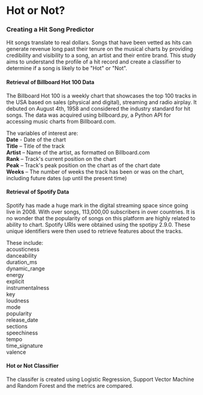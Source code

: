 # Hot or Not?
### Creating a Hit Song Predictor  

Hit songs translate to real dollars. Songs that have been vetted as hits can generate revenue long past their tenure on the musical charts by providing credibility and visibility to a song, an artist and their entire brand. This study aims to understand the profile of a hit record and create a classifier to determine if a song is likely to be "Hot" or "Not".

#### Retrieval of Billboard Hot 100 Data  
The Billboard Hot 100 is a weekly chart that showcases the top 100 tracks in the USA based on sales (physical and digital), streaming and radio airplay. It debuted on August 4th, 1958 and considered the industry standard for hit songs. The data was acquired using billboard.py, a Python API for accessing music charts from Billboard.com.

The variables of interest are:  
**Date** - Date of the chart  
**Title** – Title of the track  
**Artist** – Name of the artist, as formatted on Billboard.com  
**Rank** – Track's current position on the chart  
**Peak** – Track's peak position on the chart as of the chart date  
**Weeks** – The number of weeks the track has been or was on the chart, including future dates (up until the present time)

#### Retrieval of Spotify Data   
Spotify has made a huge mark in the digital streaming space since going live in 2008. With over songs, 113,000,00 subscribers in over countries. It is no wonder that the popularity of songs on this platform are highly related to ability to chart.
Spotify URIs were obtained using the spotipy 2.9.0. These unique identifiers were then used to retrieve features about the tracks.  

These include:  
acousticness  
danceability  
duration_ms  
dynamic_range  
energy  
explicit  
instrumentalness  
key  
loudness  
mode  
popularity  
release_date  
sections  
speechiness  
tempo  
time_signature  
valence  

#### Hot or Not Classifier 
The classifer is created using Logistic Regression, Support Vector Machine and Random Forest and the metrics are compared.
